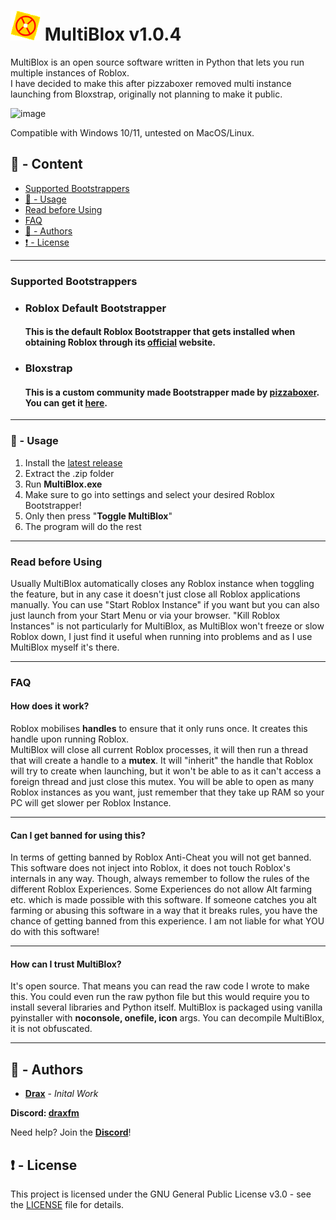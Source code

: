 # <img src="https://github.com/DraxFM/MultiBlox/raw/main/md/icon.png" width="48"/> MultiBlox v1.0.4

MultiBlox is an open source software written in Python that lets you run multiple instances of Roblox.  
I have decided to make this after pizzaboxer removed multi instance launching from Bloxstrap, originally not planning to make it public.  

![image](https://github.com/user-attachments/assets/c73d44db-a74d-4fb0-8e6c-4d7d9e3bc01e)


Compatible with Windows 10/11, untested on MacOS/Linux.

## :large_blue_circle: - Content
- [Supported Bootstrappers](#bootstrapper)
- [:toolbox: - Usage](#usage)
- [Read before Using](#usage2)
- [FAQ](#faq)
- [:wave: - Authors](#authors)
- [:exclamation: - License](#license)

---

### <a id="bootstrapper"></a> Supported Bootstrappers
- ### Roblox Default Bootstrapper
  #### This is the default Roblox Bootstrapper that gets installed when obtaining Roblox through its [official](https://www.roblox.com/download) website.
- ### Bloxstrap
  #### This is a custom community made Bootstrapper made by [pizzaboxer](https://www.github.com/pizzaboxer). You can get it [here](https://bloxstraplabs.com).

---

### <a id="usage"></a> :toolbox: - Usage

1. Install the [latest release](https://github.com/DraxFM/MultiBlox/releases/latest)
2. Extract the .zip folder
3. Run **MultiBlox.exe**
4. Make sure to go into settings and select your desired Roblox Bootstrapper!
5. Only then press "**Toggle MultiBlox**"
6. The program will do the rest

---

### <a id="usage2"></a> Read before Using

Usually MultiBlox automatically closes any Roblox instance when toggling the feature, but in any case it doesn't just close all Roblox applications manually.
You can use "Start Roblox Instance" if you want but you can also just launch from your Start Menu or via your browser.
"Kill Roblox Instances" is not particularly for MultiBlox, as MultiBlox won't freeze or slow Roblox down, I just find it useful when running into problems and as I use MultiBlox myself it's there.

---

### <a id="faq"></a> FAQ
#### How does it work?  
Roblox mobilises **handles** to ensure that it only runs once. It creates this handle upon running Roblox.  
MultiBlox will close all current Roblox processes, it will then run a thread that will create a handle to a **mutex**. It will "inherit" the handle that Roblox will try to create when launching, but it won't be able to as it can't access a foreign thread and just     close this mutex. You will be able to open as many Roblox instances as you want, just remember that they take up RAM so your PC will get slower per Roblox Instance.

---

#### Can I get banned for using this?
In terms of getting banned by Roblox Anti-Cheat you will not get banned. This software does not inject into Roblox, it does not touch Roblox's internals in any way. Though, always remember to follow the rules of the different Roblox Experiences. Some Experiences do not allow Alt farming etc. which is made possible with this software. If someone catches you alt farming or abusing this software in a way that it breaks rules, you have the chance of getting banned from this experience. I am not liable for what YOU do with this software!

---

#### How can I trust MultiBlox?
It's open source. That means you can read the raw code I wrote to make this. You could even run the raw python file but this would require you to install several libraries and Python itself. MultiBlox is packaged using vanilla pyinstaller with **noconsole, onefile, icon** args. You can decompile MultiBlox, it is not obfuscated.

---


## <a id="authors"></a> :wave: - Authors

* [**Drax**](https://github.com/DraxFM) - *Inital Work*

**Discord: [draxfm](https://discord.com/users/654343206275907585)**

Need help? Join the [**Discord**](https://discord.gg/sEXECdC3Et)!

## <a id="license"></a> :exclamation: - License

This project is licensed under the GNU General Public License v3.0 - see the [LICENSE](LICENSE) file for details.
